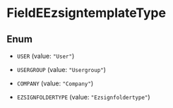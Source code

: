 

# FieldEEzsigntemplateType

## Enum


* `USER` (value: `"User"`)

* `USERGROUP` (value: `"Usergroup"`)

* `COMPANY` (value: `"Company"`)

* `EZSIGNFOLDERTYPE` (value: `"Ezsignfoldertype"`)



